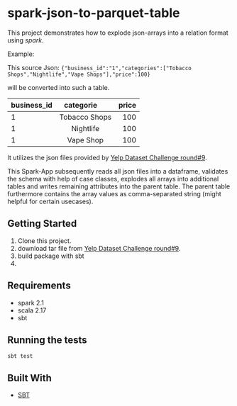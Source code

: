 # spark-json-to-parquet-table

This project demonstrates how to explode json-arrays into a relation format using *spark*.

Example:

This source Json:
 `{"business_id":"1","categories":["Tobacco Shops","Nightlife","Vape Shops"],"price":100} `
 
will be converted into such a table.
 
| business_id   | categorie      | price  |
| ------------- |:--------------:| -----:|
| 1             | Tobacco Shops  | 100 |
| 1             | Nightlife      | 100 |
| 1             | Vape Shop      | 100 |

It utilizes the json files provided by [Yelp Dataset Challenge round#9](https://www.yelp.com/dataset_challenge).

This Spark-App subsequently reads all json files into a dataframe, validates the schema with help of case classes, explodes all arrays into additional tables and writes remaining attributes into the parent table. The parent table furthermore contains the array values as comma-separated string (might helpful for certain usecases). 


## Getting Started

1. Clone this project.
2. download tar file from [Yelp Dataset Challenge round#9](https://www.yelp.com/dataset_challenge).
3. build package with sbt 
4. 

## Requirements
- spark 2.1
- scala 2.17
- sbt
 
 
## Running the tests

```
sbt test
```

## Built With

* [SBT](http://www.scala-sbt.org/)



